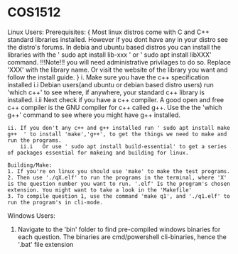 # COS1512
Linux Users:
    Prerequisites:
    { 
        Most linux distros come with C and C++ standard libraries installed. However if you dont have any in your distro see the distro's forums.
        In debia and ubuntu based distros you can install the libraries with the ' sudo apt install lib-xxx ' or ' sudo apt install libXXX' command. !!!Note!!! you will need administrative privilages to do so. Replace 'XXX' with the library name. Or visit the website of the library you want and follow the install guide.
    }
    i. Make sure you have the c++ specification installed
        i.i Debian users(and ubuntu or debian based distro users) run 'which c++' to see where, if anywhere, your standard c++ library is installed.
        i.ii Next check if you have a c++ compiler. A good open and free c++ compiler is the GNU compiler for c++ called g++. Use the the 'which g++' command to see where you might have g++ installed.

    ii. If you don't any c++ and g++ installed run ' sudo apt install make g++  ' to install 'make','g++', to get the things we need to make and run the programs.
        ii.i   Or use ' sudo apt install build-essential' to get a series of packages essential for makeing and building for linux.

    Building/Make:
    1. If you're on linux you should use 'make' to make the test programs. 
    2. Then use './qX.elf' to run the programs in the terminal, where 'X' is the question number you want to run. '.elf' Is the program's chosen extension. You might want to take a look in the 'Makefile'
    3. To compile question 1, use the command 'make q1', and './q1.elf' to run the program's in cli-mode.
Windows Users:

1. Navigate to the 'bin' folder to find pre-compiled windows binaries for each question.
    The binaries are cmd/powershell cli-binaries, hence the '.bat' file extension

